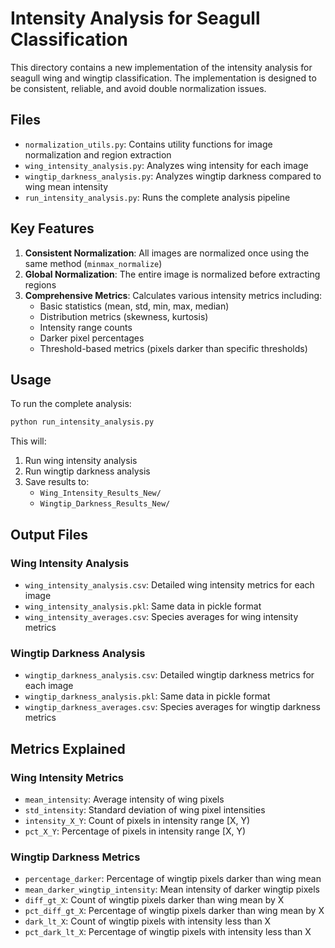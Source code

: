 # Intensity Analysis for Seagull Classification

This directory contains a new implementation of the intensity analysis for seagull wing and wingtip classification. The implementation is designed to be consistent, reliable, and avoid double normalization issues.

## Files

- `normalization_utils.py`: Contains utility functions for image normalization and region extraction
- `wing_intensity_analysis.py`: Analyzes wing intensity for each image
- `wingtip_darkness_analysis.py`: Analyzes wingtip darkness compared to wing mean intensity
- `run_intensity_analysis.py`: Runs the complete analysis pipeline

## Key Features

1. **Consistent Normalization**: All images are normalized once using the same method (`minmax_normalize`)
2. **Global Normalization**: The entire image is normalized before extracting regions
3. **Comprehensive Metrics**: Calculates various intensity metrics including:
   - Basic statistics (mean, std, min, max, median)
   - Distribution metrics (skewness, kurtosis)
   - Intensity range counts
   - Darker pixel percentages
   - Threshold-based metrics (pixels darker than specific thresholds)

## Usage

To run the complete analysis:

```bash
python run_intensity_analysis.py
```

This will:
1. Run wing intensity analysis
2. Run wingtip darkness analysis
3. Save results to:
   - `Wing_Intensity_Results_New/`
   - `Wingtip_Darkness_Results_New/`

## Output Files

### Wing Intensity Analysis
- `wing_intensity_analysis.csv`: Detailed wing intensity metrics for each image
- `wing_intensity_analysis.pkl`: Same data in pickle format
- `wing_intensity_averages.csv`: Species averages for wing intensity metrics

### Wingtip Darkness Analysis
- `wingtip_darkness_analysis.csv`: Detailed wingtip darkness metrics for each image
- `wingtip_darkness_analysis.pkl`: Same data in pickle format
- `wingtip_darkness_averages.csv`: Species averages for wingtip darkness metrics

## Metrics Explained

### Wing Intensity Metrics
- `mean_intensity`: Average intensity of wing pixels
- `std_intensity`: Standard deviation of wing pixel intensities
- `intensity_X_Y`: Count of pixels in intensity range [X, Y)
- `pct_X_Y`: Percentage of pixels in intensity range [X, Y)

### Wingtip Darkness Metrics
- `percentage_darker`: Percentage of wingtip pixels darker than wing mean
- `mean_darker_wingtip_intensity`: Mean intensity of darker wingtip pixels
- `diff_gt_X`: Count of wingtip pixels darker than wing mean by X
- `pct_diff_gt_X`: Percentage of wingtip pixels darker than wing mean by X
- `dark_lt_X`: Count of wingtip pixels with intensity less than X
- `pct_dark_lt_X`: Percentage of wingtip pixels with intensity less than X 